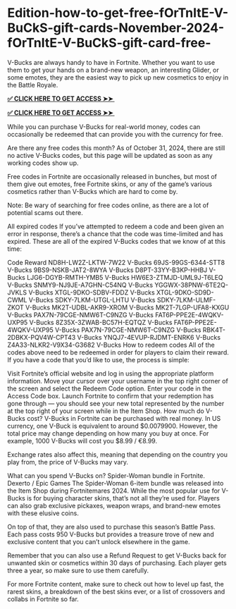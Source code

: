 # Edition-how-to-get-free-fOrTnItE-V-BuCkS-gift-cards-November-2024-fOrTnItE-V-BuCkS-gift-card-free-
V-Bucks are always handy to have in Fortnite. Whether you want to use them to get your hands on a brand-new weapon, an interesting Glider, or some emotes, they are the easiest way to pick up new cosmetics to enjoy in the Battle Royale.

**[✅ CLICK HERE TO GET ACCESS ➤➤ ​​](https://xnproo.com/giftcards/)**

**[✅ CLICK HERE TO GET ACCESS ➤➤ ​​](https://xnproo.com/giftcards/)**


While you can purchase V-Bucks for real-world money, codes can occasionally be redeemed that can provide you with the currency for free.

Are there any free codes this month?
As of October 31, 2024, there are still no active V-Bucks codes, but this page will be updated as soon as any working codes show up.

Free codes in Fortnite are occasionally released in bunches, but most of them give out emotes, free Fortnite skins, or any of the game’s various cosmetics rather than V-Bucks which are hard to come by.

Note: Be wary of searching for free codes online, as there are a lot of potential scams out there.

All expired codes
If you’ve attempted to redeem a code and been given an error in response, there’s a chance that the code was time-limited and has expired. These are all of the expired V-Bucks codes that we know of at this time:

Code	Reward
ND8H-LW2Z-LKTW-7W22	V-Bucks
69JS-99GS-6344-STT8	V-Bucks
9BS9-NSKB-JAT2-8WYA	V-Bucks
D8PT-33YY-B3KP-HHBJ	V-Bucks
LJG6-DGYB-RMTH-YMB5	V-Bucks
HW6E3-ZTMJD-UML9J-T6LEQ	V-Bucks
SNMY9-NJ9JE-A7GHN-C54NQ	V-Bucks
YGGWX-38PNW-6TE2Q-JVKLS	V-Bucks
XTGL-9DKO-SDBV-FDDZ	V-Bucks
XTGL-9DKO-SD9D-CWML	V-Bucks
SDKY-7LKM-UTGL-LHTU	V-Bucks
SDKY-7LKM-ULMF-ZKOT	V-Bucks
MK2T-UDBL-AKR9-XROM	V-Bucks
MK2T-7LGP-UFA8-KXGU	V-Bucks
PAX7N-79CGE-NMW6T-C9NZG	V-Bucks
FAT6P-PPE2E-4WQKV-UXP95	V-Bucks
8Z35X-3ZWAB-BC57H-EQTQZ	V-Bucks
FAT6P-PPE2E-4WQKV-UXP95	V-Bucks
PAX7N-79CGE-NMW6T-C9NZG	V-Bucks
RBK4T-2DBKX-PQV4W-CPT43	V-Bucks
YNQJ7-4EVUP-RJDMT-ENRK6	V-Bucks
Z4A33-NLKR2-V9X34-G3682	V-Bucks
How to redeem codes
All of the codes above need to be redeemed in order for players to claim their reward. If you have a code that you’d like to use, the process is simple:

Visit Fortnite’s official website and log in using the appropriate platform information.
Move your cursor over your username in the top right corner of the screen and select the Redeem Code option.
Enter your code in the Access Code box.
Launch Fortnite to confirm that your redemption has gone through — you should see your new total represented by the number at the top right of your screen while in the Item Shop.
How much do V-Bucks cost?
V-Bucks in Fortnite can be purchased with real money. In US currency, one V-Buck is equivalent to around $0.0079900. However, the total price may change depending on how many you buy at once. For example, 1000 V-Bucks will cost you $8.99 / €8.99.

Exchange rates also affect this, meaning that depending on the country you play from, the price of V-Bucks may vary.

What can you spend V-Bucks on?
Spider-Woman bundle in Fortnite.
Dexerto / Epic Games
The Spider-Woman 6-item bundle was released into the Item Shop during Fortnitemares 2024.
While the most popular use for V-Bucks is for buying character skins, that’s not all they’re used for. Players can also grab exclusive pickaxes, weapon wraps, and brand-new emotes with these elusive coins.

On top of that, they are also used to purchase this season’s Battle Pass. Each pass costs 950 V-Bucks but provides a treasure trove of new and exclusive content that you can’t unlock elsewhere in the game.

Remember that you can also use a Refund Request to get V-Bucks back for unwanted skin or cosmetics within 30 days of purchasing. Each player gets three a year, so make sure to use them carefully.

For more Fortnite content, make sure to check out how to level up fast, the rarest skins, a breakdown of the best skins ever, or a list of crossovers and collabs in Fortnite so far.
